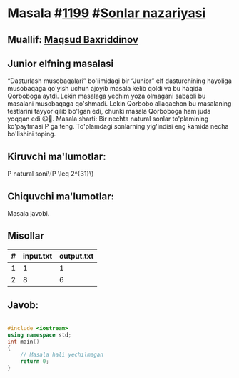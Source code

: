 
<h1>Masala #<a href="https://robocontest.uz/tasks/1199">1199</a> #<a href="https://robocontest.uz/tasks?category=4">Sonlar nazariyasi</a></h1>
<h2> Muallif: <a href="https://robocontest.uz/profile/mbi">Maqsud Baxriddinov</a></h2>
<h2>Junior elfning masalasi</h2>
<p>“Dasturlash musobaqalari” bo'limidagi bir “Junior” elf dasturchining hayoliga musobaqaga qo'yish uchun ajoyib masala kelib qoldi va bu haqida Qorboboga aytdi. Lekin masalaga yechim yoza olmagani sababli bu masalani musobaqaga qo'shmadi. Lekin Qorbobo allaqachon bu masalaning testlarini tayyor qilib bo'lgan edi, chunki masala Qorboboga ham juda yoqqan edi 😃🥳. Masala sharti:
Bir nechta natural sonlar to'plamining ko'paytmasi P ga teng. To'plamdagi sonlarning yig'indisi eng kamida necha bo'lishini toping.</p>
<h2>Kiruvchi ma'lumotlar:</h2>
<p>P natural soni\(P \leq 2^{31}\)</p>
<h2>Chiquvchi ma'lumotlar:</h2>
<p>Masala javobi.</p>
<h2>Misollar</h2>
<table>
    <thead>
        <tr>
            <th>#</th>
            <th>input.txt</th>
            <th>output.txt</th>
        </tr>
    </thead>
    <tbody>
            <tr>
                <td>1</td>
                <td>1</td>
                <td>1</td>
            </tr>
            <tr>
                <td>2</td>
                <td>8</td>
                <td>6</td>
            </tr>
    </tbody>
    </table>
    
<h2>Javob:</h2>

######
```cpp
#include <iostream>
using namespace std;
int main()
{
    // Masala hali yechilmagan
    return 0;
}
```

